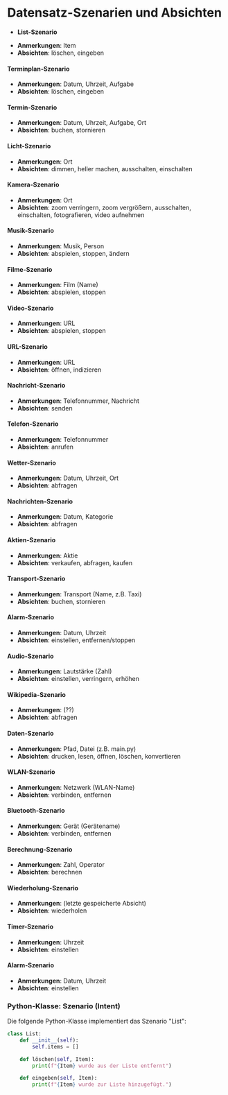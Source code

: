 # Datensatz-Szenarien und Absichten

* **List-Szenario**
- **Anmerkungen**: Item
- **Absichten**: löschen, eingeben

#### Terminplan-Szenario
- **Anmerkungen**: Datum, Uhrzeit, Aufgabe
- **Absichten**: löschen, eingeben

#### Termin-Szenario
- **Anmerkungen**: Datum, Uhrzeit, Aufgabe, Ort
- **Absichten**: buchen, stornieren

#### Licht-Szenario
- **Anmerkungen**: Ort
- **Absichten**: dimmen, heller machen, ausschalten, einschalten

#### Kamera-Szenario
- **Anmerkungen**: Ort
- **Absichten**: zoom verringern, zoom vergrößern, ausschalten, einschalten, fotografieren, video aufnehmen

#### Musik-Szenario
- **Anmerkungen**: Musik, Person
- **Absichten**: abspielen, stoppen, ändern

#### Filme-Szenario
- **Anmerkungen**: Film (Name)
- **Absichten**: abspielen, stoppen

#### Video-Szenario
- **Anmerkungen**: URL
- **Absichten**: abspielen, stoppen

#### URL-Szenario
- **Anmerkungen**: URL
- **Absichten**: öffnen, indizieren

#### Nachricht-Szenario
- **Anmerkungen**: Telefonnummer, Nachricht
- **Absichten**: senden

#### Telefon-Szenario
- **Anmerkungen**: Telefonnummer
- **Absichten**: anrufen

#### Wetter-Szenario
- **Anmerkungen**: Datum, Uhrzeit, Ort
- **Absichten**: abfragen

#### Nachrichten-Szenario
- **Anmerkungen**: Datum, Kategorie
- **Absichten**: abfragen

#### Aktien-Szenario
- **Anmerkungen**: Aktie
- **Absichten**: verkaufen, abfragen, kaufen

#### Transport-Szenario
- **Anmerkungen**: Transport (Name, z.B. Taxi)
- **Absichten**: buchen, stornieren

#### Alarm-Szenario
- **Anmerkungen**: Datum, Uhrzeit
- **Absichten**: einstellen, entfernen/stoppen

#### Audio-Szenario
- **Anmerkungen**: Lautstärke (Zahl)
- **Absichten**: einstellen, verringern, erhöhen

#### Wikipedia-Szenario
- **Anmerkungen**: (??)
- **Absichten**: abfragen

#### Daten-Szenario
- **Anmerkungen**: Pfad, Datei (z.B. main.py)
- **Absichten**: drucken, lesen, öffnen, löschen, konvertieren

#### WLAN-Szenario
- **Anmerkungen**: Netzwerk (WLAN-Name)
- **Absichten**: verbinden, entfernen

#### Bluetooth-Szenario
- **Anmerkungen**: Gerät (Gerätename)
- **Absichten**: verbinden, entfernen

#### Berechnung-Szenario
- **Anmerkungen**: Zahl, Operator
- **Absichten**: berechnen

#### Wiederholung-Szenario
- **Anmerkungen**: (letzte gespeicherte Absicht)
- **Absichten**: wiederholen

#### Timer-Szenario
- **Anmerkungen**: Uhrzeit
- **Absichten**: einstellen

#### Alarm-Szenario
- **Anmerkungen**: Datum, Uhrzeit
- **Absichten**: einstellen

### Python-Klasse: Szenario (Intent)

Die folgende Python-Klasse implementiert das Szenario "List":

```python
class List:
    def __init__(self):
        self.items = []

    def löschen(self, Item):
        print(f"{Item} wurde aus der Liste entfernt")

    def eingeben(self, Item):
        print(f"{Item} wurde zur Liste hinzugefügt.")